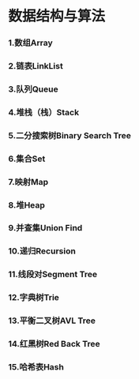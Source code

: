 # 数据结构与算法

### 1.数组Array
### 2.链表LinkList
### 3.队列Queue
### 4.堆栈（栈）Stack
### 5.二分搜索树Binary Search Tree
### 6.集合Set
### 7.映射Map
### 8.堆Heap
### 9.并查集Union Find
### 10.递归Recursion
### 11.线段对Segment Tree
### 12.字典树Trie
### 13.平衡二叉树AVL Tree
### 14.红黑树Red Back Tree
### 15.哈希表Hash
